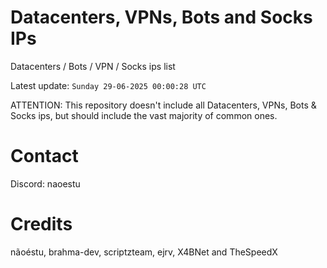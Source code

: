 # Datacenters, VPNs, Bots and Socks IPs
 
Datacenters / Bots / VPN / Socks ips list

Latest update: `Sunday 29-06-2025 00:00:28 UTC` 

ATTENTION: This repository doesn't include all Datacenters, VPNs, Bots & Socks ips, 
but should include the vast majority of common ones.

# Contact
Discord: naoestu

# Credits
nãoéstu, brahma-dev, scriptzteam, ejrv, X4BNet and TheSpeedX
